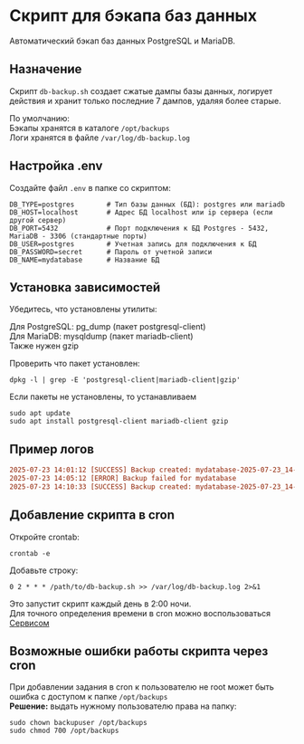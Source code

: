 # Скрипт для бэкапа баз данных 

Автоматический бэкап баз данных PostgreSQL и MariaDB.

## Назначение

Скрипт `db-backup.sh` создает сжатые дампы базы данных, логирует действия и хранит только последние 7 дампов, удаляя более старые.

По умолчанию:<br>
Бэкапы хранятся в каталоге `/opt/backups`<br>
Логи хранятся в файле `/var/log/db-backup.log`<br>

## Настройка .env

Создайте файл `.env` в папке со скриптом:
```
DB_TYPE=postgres        # Тип базы данных (БД): postgres или mariadb
DB_HOST=localhost       # Адрес БД localhost или ip сервера (если другой сервер)
DB_PORT=5432            # Порт подключения к БД Postgres - 5432, MariaDB - 3306 (стандартные порты)
DB_USER=postgres        # Учетная запись для подключения к БД
DB_PASSWORD=secret      # Пароль от учетной записи 
DB_NAME=mydatabase      # Название БД
```

## Установка зависимостей

Убедитесь, что установлены утилиты:<br>  

Для PostgreSQL: pg_dump (пакет postgresql-client)<br> 
Для MariaDB: mysqldump  (пакет mariadb-client)<br> 
Также нужен gzip<br> 

Проверить что пакет установлен:
```
dpkg -l | grep -E 'postgresql-client|mariadb-client|gzip'
```
Если пакеты не установлены, то устанавливаем

```
sudo apt update
sudo apt install postgresql-client mariadb-client gzip
```

## Пример логов

```diff
2025-07-23 14:01:12 [SUCCESS] Backup created: mydatabase-2025-07-23_14-01.sql.gz, Size: 15M
2025-07-23 14:05:12 [ERROR] Backup failed for mydatabase
2025-07-23 14:10:33 [SUCCESS] Backup created: mydatabase-2025-07-23_14-10.sql.gz, Size: 16M
```

## Добавление скрипта в cron 

Откройте crontab:
```
crontab -e
```

Добавьте строку:
```
0 2 * * * /path/to/db-backup.sh >> /var/log/db-backup.log 2>&1
```
Это запустит скрипт каждый день в 2:00 ночи.<br>
Для точного определения времени в cron можно воспользоваться [Сервисом](https://crontab.guru)

## Возможные ошибки работы скрипта через cron

При добавлении задания в cron к пользователю не root может быть ошибка с доступом к папке `/opt/backups` <br>
**Решение:** выдать нужному пользователю права на папку:
```
sudo chown backupuser /opt/backups
sudo chmod 700 /opt/backups
```
